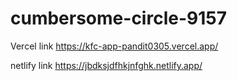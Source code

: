 # cumbersome-circle-9157

Vercel link
https://kfc-app-pandit0305.vercel.app/

netlify link
https://jbdksjdfhkjnfghk.netlify.app/
